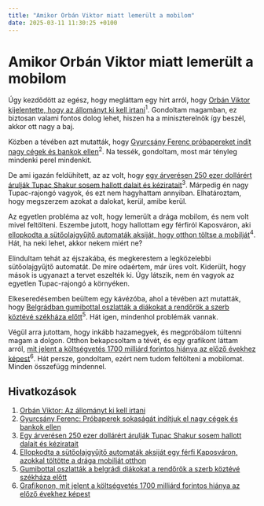 ```yaml
---
title: "Amikor Orbán Viktor miatt lemerült a mobilom"
date: 2025-03-11 11:30:25 +0100
---
```


# Amikor Orbán Viktor miatt lemerült a mobilom

Úgy kezdődött az egész, hogy megláttam egy hírt arról, hogy <a href="https://telex.hu/belfold/2025/03/10/orban-viktor-kisbajcs-szaj-es-koromfajas">Orbán Viktor kijelentette, hogy az állományt ki kell irtani</a><sup>1</sup>. Gondoltam magamban, ez biztosan valami fontos dolog lehet, hiszen ha a miniszterelnök így beszél, akkor ott nagy a baj.

Közben a tévében azt mutatták, hogy <a href="https://telex.hu/belfold/2025/03/11/gyurcsany-ferenc-dk-probaperek-inditasa-bankok-szolgaltatok-nagy-cegek">Gyurcsány Ferenc próbapereket indít nagy cégek és bankok ellen</a><sup>2</sup>. Na tessék, gondoltam, most már tényleg mindenki perel mindenkit.

De ami igazán feldühített, az az volt, hogy <a href="https://telex.hu/after/2025/03/11/2pac-kiadatlan-zenek-aukcio-arveres-kazetta-250-ezer-dollar">egy árverésen 250 ezer dollárért árulják Tupac Shakur sosem hallott dalait és kéziratait</a><sup>3</sup>. Márpedig én nagy Tupac-rajongó vagyok, és ezt nem hagyhattam annyiban. Elhatároztam, hogy megszerzem azokat a dalokat, kerül, amibe kerül.

Az egyetlen probléma az volt, hogy lemerült a drága mobilom, és nem volt mivel feltölteni. Eszembe jutott, hogy hallottam egy férfiról Kaposváron, aki <a href="https://telex.hu/belfold/2025/03/11/sutoolajgyujto-automata-akkumulator-rongalas-lopas-kaposvar-vademeles">ellopkodta a sütőolajgyűjtő automaták aksiját, hogy otthon töltse a mobilját</a><sup>4</sup>. Hát, ha neki lehet, akkor nekem miért ne?

Elindultam tehát az éjszakába, és megkerestem a legközelebbi sütőolajgyűjtő automatát. De mire odaértem, már üres volt. Kiderült, hogy mások is ugyanazt a tervet eszelték ki. Úgy látszik, nem én vagyok az egyetlen Tupac-rajongó a környéken.

Elkeseredésemben beültem egy kávézóba, ahol a tévében azt mutatták, hogy <a href="https://telex.hu/kulfold/2025/03/11/szerb-diakok-tuntetes-oszlatas-rendorok-eroszak-gumibot-vucic">Belgrádban gumibottal oszlatták a diákokat a rendőrök a szerb köztévé székháza előtt</a><sup>5</sup>. Hát igen, mindenhol problémák vannak.

Végül arra jutottam, hogy inkább hazamegyek, és megpróbálom túltenni magam a dolgon. Otthon bekapcsoltam a tévét, és egy grafikont láttam arról, <a href="https://telex.hu/gazdasag/2025/03/10/koltsegvetes-hiany-februar-1722-milliard">mit jelent a költségvetés 1700 milliárd forintos hiánya az előző évekhez képest</a><sup>6</sup>. Hát persze, gondoltam, ezért nem tudom feltölteni a mobilomat. Minden összefügg mindennel.

## Hivatkozások

1. <a href="https://telex.hu/belfold/2025/03/10/orban-viktor-kisbajcs-szaj-es-koromfajas">Orbán Viktor: Az állományt ki kell irtani</a>
2. <a href="https://telex.hu/belfold/2025/03/11/gyurcsany-ferenc-dk-probaperek-inditasa-bankok-szolgaltatok-nagy-cegek">Gyurcsány Ferenc: Próbaperek sokaságát indítjuk el nagy cégek és bankok ellen</a>
3. <a href="https://telex.hu/after/2025/03/11/2pac-kiadatlan-zenek-aukcio-arveres-kazetta-250-ezer-dollar">Egy árverésen 250 ezer dollárért árulják Tupac Shakur sosem hallott dalait és kéziratait</a>
4. <a href="https://telex.hu/belfold/2025/03/11/sutoolajgyujto-automata-akkumulator-rongalas-lopas-kaposvar-vademeles">Ellopkodta a sütőolajgyűjtő automaták aksiját egy férfi Kaposváron, azokkal töltötte a drága mobilját otthon</a>
5. <a href="https://telex.hu/kulfold/2025/03/11/szerb-diakok-tuntetes-oszlatas-rendorok-eroszak-gumibot-vucic">Gumibottal oszlatták a belgrádi diákokat a rendőrök a szerb köztévé székháza előtt</a>
6. <a href="https://telex.hu/gazdasag/2025/03/10/koltsegvetes-hiany-februar-1722-milliard">Grafikonon, mit jelent a költségvetés 1700 milliárd forintos hiánya az előző évekhez képest</a>